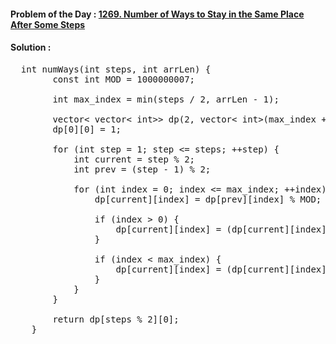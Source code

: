 #### Problem of the Day : [1269. Number of Ways to Stay in the Same Place After Some Steps](https://leetcode.com/problems/number-of-ways-to-stay-in-the-same-place-after-some-steps/)

#### Solution :
<pre>
  int numWays(int steps, int arrLen) {
        const int MOD = 1000000007;

        int max_index = min(steps / 2, arrLen - 1);

        vector< vector< int>> dp(2, vector< int>(max_index + 1, 0));
        dp[0][0] = 1;

        for (int step = 1; step <= steps; ++step) {
            int current = step % 2;
            int prev = (step - 1) % 2;

            for (int index = 0; index <= max_index; ++index) {
                dp[current][index] = dp[prev][index] % MOD;

                if (index > 0) {
                    dp[current][index] = (dp[current][index] + dp[prev][index - 1]) % MOD;
                }

                if (index < max_index) {
                    dp[current][index] = (dp[current][index] + dp[prev][index + 1]) % MOD;
                }
            }
        }

        return dp[steps % 2][0];
    }
</pre>
